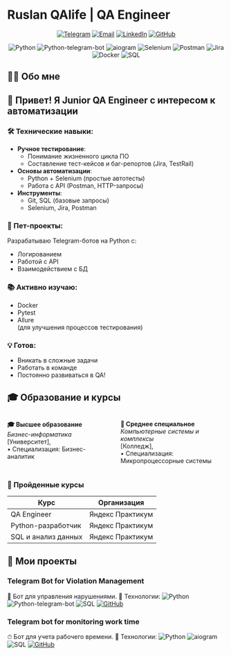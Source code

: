 # Ruslan QAlife | QA Engineer

<div align="center">
  

[![Telegram](https://img.shields.io/badge/-Telegram-26A5E4?logo=telegram&logoColor=white)](https://t.me/yourusername)
[![Email](https://img.shields.io/badge/-Email-D14836?logo=gmail&logoColor=white)](mailto:your.email@example.com)
[![LinkedIn](https://img.shields.io/badge/-LinkedIn-0A66C2?logo=linkedin&logoColor=white)](https://linkedin.com/in/yourusername)
[![GitHub](https://img.shields.io/badge/-GitHub-181717?logo=github&logoColor=white)](https://github.com/RuslanQAlife)

![Python](https://img.shields.io/badge/-Python-3776AB?logo=python&logoColor=white)
![Python-telegram-bot](https://img.shields.io/badge/-python--telegram--bot-3776AB?logo=telegram&logoColor=white)
![aiogram](https://img.shields.io/badge/-aiogram-259B24?logo=telegram)
![Selenium](https://img.shields.io/badge/-Selenium-43B02A?logo=selenium&logoColor=white)
![Postman](https://img.shields.io/badge/-Postman-FF6C37?logo=postman&logoColor=white)
![Jira](https://img.shields.io/badge/-Jira-0052CC?logo=jira&logoColor=white)
![Docker](https://img.shields.io/badge/-Docker-2496ED?logo=docker&logoColor=white)
![SQL](https://img.shields.io/badge/-SQL-4479A1?logo=mysql&logoColor=white)

</div>

## 👨‍💻 Обо мне

## 👋 Привет! Я Junior QA Engineer с интересом к автоматизации

### 🛠 Технические навыки:
- **Ручное тестирование**:
  - Понимание жизненного цикла ПО
  - Составление тест-кейсов и баг-репортов (Jira, TestRail)
- **Основы автоматизации**:
  - Python + Selenium (простые автотесты)
  - Работа с API (Postman, HTTP-запросы)
- **Инструменты**:
  - Git, SQL (базовые запросы)
  - Selenium, Jira, Postman

### 🚀 Пет-проекты:
Разрабатываю Telegram-ботов на Python с:
- Логированием
- Работой с API
- Взаимодействием с БД

### 📚 Активно изучаю:
- Docker
- Pytest
- Allure  
(для улучшения процессов тестирования)

### 💡 Готов:
- Вникать в сложные задачи
- Работать в команде
- Постоянно развиваться в QA!

## 🎓 Образование и курсы


<div style="display: flex; justify-content: space-between; flex-wrap: wrap;">

<div style="width: 48%;">

**🎓 Высшее образование**  
*Бизнес-информатика*  
[Университет],   
• Специализация: Бизнес-аналитик

</div>

<div style="width: 48%;">

**🏫 Среднее специальное**  
*Компьютерные системы и комплексы*  
[Колледж],  
• Специализация: Микропроцессорные системы

</div>

</div>

### 📜 Пройденные курсы

<div align="center">

| Курс | Организация | 
|------|-------------|
|  QA Engineer | Яндекс Практикум | 
|  Python-разработчик | Яндекс Практикум |
|  SQL и анализ данных | Яндекс Практикум | 

</div>

## 🚀 Мои проекты

### Telegram Bot for Violation Management
📌 Бот для управления нарушениями.
🔧 Технологии: ![Python](https://img.shields.io/badge/-Python-3776AB?logo=python&logoColor=white) ![Python-telegram-bot](https://img.shields.io/badge/-python--telegram--bot-3776AB?logo=telegram&logoColor=white) ![SQL](https://img.shields.io/badge/-SQL-4479A1?logo=mysql)
[![GitHub](https://img.shields.io/badge/-Repo-181717?logo=github)](https://github.com/RuslanQAlife/Telegram-Bot-for-Violation-Management)

### Telegram bot for monitoring work time
⏱ Бот для учета рабочего времени.
🔧 Технологии: ![Python](https://img.shields.io/badge/-Python-3776AB?logo=python&logoColor=white) ![aiogram](https://img.shields.io/badge/-aiogram-259B24?logo=telegram) ![SQL](https://img.shields.io/badge/-SQL-4479A1?logo=mysql)
[![GitHub](https://img.shields.io/badge/-Repo-181717?logo=github)](https://github.com/RuslanQAlife/Telegram-bot-for-monitoring-work-time)











